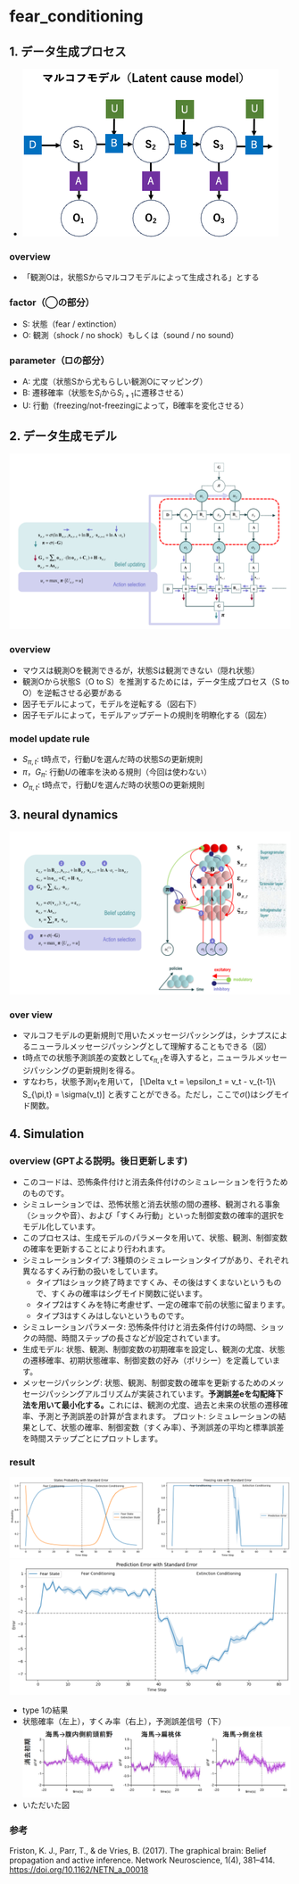# fear_conditioning

## 1. データ生成プロセス
- ![Alt text](./materials/generative_process.png)

### overview
- 「観測Oは，状態Sからマルコフモデルによって生成される」とする

### factor（◯の部分）
- S: 状態（fear / extinction）
- O: 観測（shock / no shock）もしくは（sound / no sound）

### parameter（□の部分）
- A: 尤度（状態Sから尤もらしい観測Oにマッピング）
- B: 遷移確率（状態を$S_i$から$S_{i+1}$に遷移させる）
- U: 行動（freezing/not-freezingによって，B確率を変化させる）

## 2. データ生成モデル
![Alt text](./materials/generative_model.png)
### overview
- マウスは観測Oを観測できるが，状態Sは観測できない（隠れ状態）
- 観測Oから状態S（O to S）を推測するためには，データ生成プロセス（S to O）を逆転させる必要がある
- 因子モデルによって，モデルを逆転する（図右下）
- 因子モデルによって，モデルアップデートの規則を明瞭化する（図左）

### model update rule
- $S_{\pi,t}$: t時点で，行動$U$を選んだ時の状態Sの更新規則
- $\pi，G_\pi$: 行動$U$の確率を決める規則（今回は使わない）
- $O_{\pi,t}$: t時点で，行動$U$を選んだ時の状態Oの更新規則

## 3. neural dynamics
![Alt text](./materials/neural_dynamics.png)
### over view
- マルコフモデルの更新規則で用いたメッセージパッシングは，シナプスによるニューラルメッセージパッシングとして理解することもできる（図）
- t時点での状態予測誤差の変数として$\epsilon_{\pi, t}$を導入すると，ニューラルメッセージパッシングの更新規則を得る。
- すなわち，状態予測$v_t$を用いて，
\[\Delta v_t = \epsilon_t = v_t - v_{t-1}\\
S_{\pi,t} = \sigma(v_t)\]
と表すことができる。ただし，ここで$\sigma()$はシグモイド関数。

## 4. Simulation
### overview (GPTよる説明。後日更新します)
- このコードは、恐怖条件付けと消去条件付けのシミュレーションを行うためのものです。
- シミュレーションでは、恐怖状態と消去状態の間の遷移、観測される事象（ショックや音）、および「すくみ行動」といった制御変数の確率的選択をモデル化しています。
- このプロセスは、生成モデルのパラメータを用いて、状態、観測、制御変数の確率を更新することにより行われます。
- シミュレーションタイプ: 3種類のシミュレーションタイプがあり、それぞれ異なるすくみ行動の扱いをしています。
    - タイプ1はショック終了時まですくみ、その後はすくまないというもので、すくみの確率はシグモイド関数に従います。
    - タイプ2はすくみを特に考慮せず、一定の確率で前の状態に留まります。
    - タイプ3はすくみはしないというものです。
- シミュレーションパラメータ: 恐怖条件付けと消去条件付けの時間、ショックの時間、時間ステップの長さなどが設定されています。
- 生成モデル: 状態、観測、制御変数の初期確率を設定し、観測の尤度、状態の遷移確率、初期状態確率、制御変数の好み（ポリシー）を定義しています。
- メッセージパッシング: 状態、観測、制御変数の確率を更新するためのメッセージパッシングアルゴリズムが実装されています。<strong>予測誤差eを勾配降下法を用いて最小化する。</strong>これには、観測の尤度、過去と未来の状態の遷移確率、予測と予測誤差の計算が含まれます。
プロット: シミュレーションの結果として、状態の確率、制御変数（すくみ率）、予測誤差の平均と標準誤差を時間ステップごとにプロットします。

### result
![Alt text](./materials/result.png)
![Alt text](./materials/result2.png)
- type 1の結果
- 状態確率（左上），すくみ率（右上），予測誤差信号（下）
![Alt text](ideal.png)
- いただいた図

### 参考
Friston, K. J., Parr, T., & de Vries, B. (2017). The graphical brain: Belief propagation and active inference. Network Neuroscience, 1(4), 381–414. https://doi.org/10.1162/NETN_a_00018

